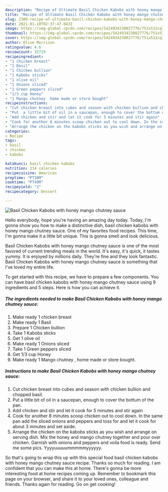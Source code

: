 ```yaml
---
description: "Recipe of Ultimate Basil Chicken Kabobs with honey mango chutney sauce"
title: "Recipe of Ultimate Basil Chicken Kabobs with honey mango chutney sauce"
slug: 2300-recipe-of-ultimate-basil-chicken-kabobs-with-honey-mango-chutney-sauce
date: 2021-01-10T02:37:47.043Z
image: https://img-global.cpcdn.com/recipes/5424934238027776/751x532cq70/basil-chicken-kabobs-with-honey-mango-chutney-sauce-recipe-main-photo.jpg
thumbnail: https://img-global.cpcdn.com/recipes/5424934238027776/751x532cq70/basil-chicken-kabobs-with-honey-mango-chutney-sauce-recipe-main-photo.jpg
cover: https://img-global.cpcdn.com/recipes/5424934238027776/751x532cq70/basil-chicken-kabobs-with-honey-mango-chutney-sauce-recipe-main-photo.jpg
author: Olive Morrison
ratingvalue: 4.6
reviewcount: 32719
recipeingredient:
- "1 chicken breast"
- "1 Basil"
- "1 Chicken bullion"
- "1 Kabobs sticks"
- "1 olive oil"
- "1 Onions sliced"
- "1 Green peppers sliced"
- "1/3 cup Honey"
- "1 Mango chutney  home made or store bought"
recipeinstructions:
- "Cut chicken breast into cubes and season with chicken bullion and chopped basil."
- "Put  a little bit of oil in a saucepan, enough to cover the bottum of the pan."
- "Add chicken and stir and let it cook for 5 minutes and stir again"
- "Cook for another 8 minutes scoop chicken out to cool down. In the same pan add the sliced onions and peppers and toss for and let it cook for about 3 minutes and set aside."
- "Arrange the chicken on the kabobs sticks as you wish and arrange on serving dish. Mix the honey and mango chutney together and pour over chicken. Garnish with onions and peppers and voila food is ready. Send me some pics. Yyyyuuuuummmmmyyyyyy."
categories:
- Recipe
tags:
- basil
- chicken
- kabobs

katakunci: basil chicken kabobs 
nutrition: 214 calories
recipecuisine: American
preptime: "PT38M"
cooktime: "PT49M"
recipeyield: "2"
recipecategory: Dessert

---
```



![Basil Chicken Kabobs with honey mango chutney sauce](https://img-global.cpcdn.com/recipes/5424934238027776/751x532cq70/basil-chicken-kabobs-with-honey-mango-chutney-sauce-recipe-main-photo.jpg)

Hello everybody, hope you're having an amazing day today. Today, I'm gonna show you how to make a distinctive dish, basil chicken kabobs with honey mango chutney sauce. One of my favorites food recipes. This time, I'm gonna make it a little bit unique. This is gonna smell and look delicious.



Basil Chicken Kabobs with honey mango chutney sauce is one of the most favored of current trending meals in the world. It's easy, it's quick, it tastes yummy. It is enjoyed by millions daily. They're fine and they look fantastic. Basil Chicken Kabobs with honey mango chutney sauce is something that I've loved my entire life.


To get started with this recipe, we have to prepare a few components. You can have basil chicken kabobs with honey mango chutney sauce using 9 ingredients and 5 steps. Here is how you can achieve it.

<!--inarticleads1-->

##### The ingredients needed to make Basil Chicken Kabobs with honey mango chutney sauce:

1. Make ready 1 chicken breast
1. Make ready 1 Basil
1. Prepare 1 Chicken bullion
1. Take 1 Kabobs sticks
1. Get 1 olive oil
1. Make ready 1 Onions sliced
1. Take 1 Green peppers sliced
1. Get 1/3 cup Honey
1. Make ready 1 Mango chutney , home made or store bought.




<!--inarticleads2-->

##### Instructions to make Basil Chicken Kabobs with honey mango chutney sauce:

1. Cut chicken breast into cubes and season with chicken bullion and chopped basil.
1. Put  a little bit of oil in a saucepan, enough to cover the bottum of the pan.
1. Add chicken and stir and let it cook for 5 minutes and stir again
1. Cook for another 8 minutes scoop chicken out to cool down. In the same pan add the sliced onions and peppers and toss for and let it cook for about 3 minutes and set aside.
1. Arrange the chicken on the kabobs sticks as you wish and arrange on serving dish. Mix the honey and mango chutney together and pour over chicken. Garnish with onions and peppers and voila food is ready. Send me some pics. Yyyyuuuuummmmmyyyyyy.




So that's going to wrap this up with this special food basil chicken kabobs with honey mango chutney sauce recipe. Thanks so much for reading. I am confident that you can make this at home. There's gonna be more interesting food at home recipes coming up. Remember to bookmark this page on your browser, and share it to your loved ones, colleague and friends. Thanks again for reading. Go on get cooking!
